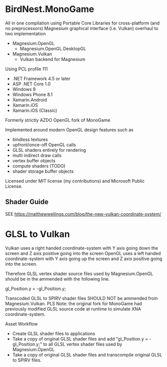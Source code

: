 # BirdNest.MonoGame

All in one compilation using Portable Core Libraries for cross-platform (and no preprocessors)
Magnesium graphical interface (i.e. Vulkan) overhaul to two implementation
 - Magnesium.OpenGL
	- Magnesium.OpenGL.DesktopGL 		
 - Magnesium.Vulkan
	- Vulkan backend for Magnesium

Using PCL profile 111
 - .NET Framework 4.5 or later
 - ASP .NET Core 1.0
 - Windows 8
 - Windows Phone 8.1
 - Xamarin.Android
 - Xamarin.iOS
 - Xamarin.iOS (Classic) 
 
Formerly strictly AZDO OpenGL fork of MonoGame

Implemented around modern OpenGL design features such as
 - bindless textures 
 - upfront/once-off OpenGL calls
 - GLSL shaders entirely for rendering
 - multi indirect draw calls
 - vertex buffer objects
 - compute shaders (TODO)
 - shader storage buffer objects 

Licensed under MIT license (my contributions) and Microsoft Public License.

## Shader Guide
SEE https://matthewwellings.com/blog/the-new-vulkan-coordinate-system/

# GLSL to Vulkan
Vulkan uses a right handed coordinate-system with Y axis going down the screen and Z axis positive going into the screen
OpenGL uses a left handed coordinate-system with Y axis going up the screen and Z axis positive going into the screen.

Therefore GLSL vertex shader source files used by Magnesium.OpenGL should be in the ammended with the following line.

gl_Position.y = -gl_Position.y;

Transcoded GLSL to SPIRV shader files SHOULD NOT be ammended from Magnesium.Vulkan. PLS Note: the original fork for MonoGame had previously modified GLSL source code at runtime to simulate XNA coordinate-system.

Asset Workflow
 - Create GLSL shader files to applications
 - Take a copy of original GLSL shader files and add "gl_Position.y = -gl_Position.y;" to all GLSL vertex shader files used by Magnesium.OpenGL
 - Take a copy of original GLSL shader files and transcompile original GLSL to SPIRV files.
  

